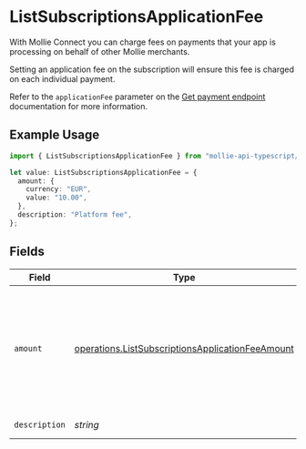 # ListSubscriptionsApplicationFee

With Mollie Connect you can charge fees on payments that your app is processing on behalf of other Mollie merchants.

Setting an application fee on the subscription will ensure this fee is charged on each individual payment.

Refer to the `applicationFee` parameter on the [Get payment endpoint](get-payment) documentation for more information.

## Example Usage

```typescript
import { ListSubscriptionsApplicationFee } from "mollie-api-typescript/models/operations";

let value: ListSubscriptionsApplicationFee = {
  amount: {
    currency: "EUR",
    value: "10.00",
  },
  description: "Platform fee",
};
```

## Fields

| Field                                                                                                                | Type                                                                                                                 | Required                                                                                                             | Description                                                                                                          | Example                                                                                                              |
| -------------------------------------------------------------------------------------------------------------------- | -------------------------------------------------------------------------------------------------------------------- | -------------------------------------------------------------------------------------------------------------------- | -------------------------------------------------------------------------------------------------------------------- | -------------------------------------------------------------------------------------------------------------------- |
| `amount`                                                                                                             | [operations.ListSubscriptionsApplicationFeeAmount](../../models/operations/listsubscriptionsapplicationfeeamount.md) | :heavy_minus_sign:                                                                                                   | In v2 endpoints, monetary amounts are represented as objects with a `currency` and `value` field.                    |                                                                                                                      |
| `description`                                                                                                        | *string*                                                                                                             | :heavy_minus_sign:                                                                                                   | N/A                                                                                                                  | Platform fee                                                                                                         |